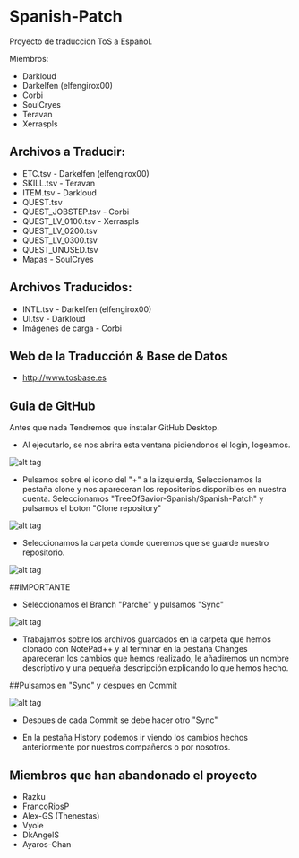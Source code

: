 # Spanish-Patch
Proyecto de traduccion ToS a Español.

Miembros:
- Darkloud
- Darkelfen (elfengirox00)
- Corbi
- SoulCryes
- Teravan
- Xerraspls

## Archivos a Traducir:
- ETC.tsv - Darkelfen (elfengirox00)
- SKILL.tsv - Teravan
- ITEM.tsv - Darkloud
- QUEST.tsv
- QUEST_JOBSTEP.tsv - Corbi
- QUEST_LV_0100.tsv - Xerraspls
- QUEST_LV_0200.tsv 
- QUEST_LV_0300.tsv
- QUEST_UNUSED.tsv
- Mapas - SoulCryes

## Archivos Traducidos:

- INTL.tsv - Darkelfen (elfengirox00)
- UI.tsv - Darkloud
- Imágenes de carga - Corbi

## Web de la Traducción & Base de Datos

- http://www.tosbase.es

## Guia de GitHub

Antes que nada Tendremos que instalar GitHub Desktop.
- Al ejecutarlo, se nos abrira esta ventana pidiendonos el login, logeamos.

![alt tag](https://raw.githubusercontent.com/TreeOfSavior-Spanish/Spanish-Patch/master/Spanish/Guia%20GitHub/PantallaPrincipal.PNG)

- Pulsamos sobre el icono del "+" a la izquierda, Seleccionamos la pestaña clone y nos apareceran los repositorios disponibles
en nuestra cuenta. Seleccionamos "TreeOfSavior-Spanish/Spanish-Patch" y pulsamos el boton "Clone repository"

![alt tag](https://raw.githubusercontent.com/TreeOfSavior-Spanish/Spanish-Patch/master/Spanish/Guia%20GitHub/Clone-1.PNG)

- Seleccionamos la carpeta donde queremos que se guarde nuestro repositorio.

![alt tag](https://raw.githubusercontent.com/TreeOfSavior-Spanish/Spanish-Patch/master/Spanish/Guia%20GitHub/SeleccionCarpeta.PNG)

##IMPORTANTE
- Seleccionamos el Branch "Parche" y pulsamos "Sync"

![alt tag](https://raw.githubusercontent.com/TreeOfSavior-Spanish/Spanish-Patch/master/Spanish/Guia%20GitHub/Branch.PNG)

- Trabajamos sobre los archivos guardados en la carpeta que hemos clonado con NotePad++ y al terminar en la pestaña Changes apareceran
los cambios que hemos realizado, le añadiremos un nombre descriptivo y una pequeña descripción explicando lo que hemos hecho.

##Pulsamos en "Sync" y despues en Commit

![alt tag](https://raw.githubusercontent.com/TreeOfSavior-Spanish/Spanish-Patch/master/Spanish/Guia%20GitHub/Commit.PNG)

- Despues de cada Commit se debe hacer otro "Sync"

- En la pestaña History podemos ir viendo los cambios hechos anteriormente por nuestros compañeros o por nosotros.


## Miembros que han abandonado el proyecto

- Razku
- FrancoRiosP
- Alex-GS (Thenestas)
- Vyole
- DkAngelS
- Ayaros-Chan
